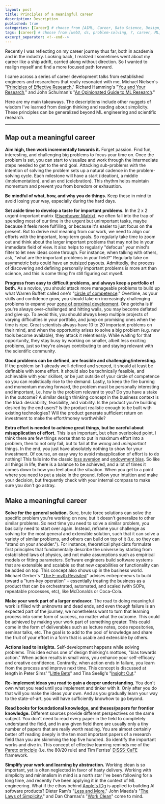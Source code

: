 ```yaml
---
layout: post
title: Principles of a meaningful career
description: Description 
published: true
categories: [Career] # choose from [AIML, Career, Data Science, Design, Diagrams, Guides, Product, Research, Web3]
tags: [career] # choose from [web3, ds, problem-solving, ?, career, ML, data science, thoughts, trends, products, Misc]
excerpt_separator: <!--end-->
---
```


Recently I was reflecting on my career journey thus far, both in academia and in the industry. Looking back, I realized I sometimes went about my career like a ship adrift, carried along without direction. So I wanted to realign myself and find a more focused path forward. <!--end-->

I came across a series of career development talks from established engineers and researchers that really resonated with me, Michael Nielsen's "[Principles of Effective Research](https://michaelnielsen.org/blog/principles-of-effective-research/)," Richard Hamming's "[You and Your Research](https://www.cs.virginia.edu/~robins/YouAndYourResearch.html)," and John Schulman's "[An Opinionated Guide to ML Research](http://joschu.net/blog/opinionated-guide-ml-research.html)." 

Here are my main takeaways. The descriptions include other nuggets of wisdom I've learned from design thinking and reading about simplicity. These principles can be generalized beyond ML engineering and scientific research. 

<hr class="hr-post">

## Map out a meaningful career

__Aim high, then work incrementally towards it.__ Forget passion. Find fun, interesting, and challenging big problems to focus your time on. Once the problem is set, you can start to visualize and work through the intermediate steps needed to get to the end goal. Attacking sub-problems with the intention of solving the problem sets up a natural cadence in the problem-solving cycle. Each milestone will have a start (ideation), a middle (implementation), and an end (celebration). This rhythm helps maintain momentum and prevent you from boredom or exhaustion.

__Be mindful of what, how, and why you do things.__ 
Keep these in mind to avoid losing your way, especially during the hard days.

__Set aside time to develop a taste for important problems.__ In the 2 x 2 urgent-important matrix ([Eisenhower Matrix](https://modelthinkers.com/mental-model/eisenhower-matrix)), we often fall into the trap of spending most of our time in the urgent but unimportant tasks, maybe because it feels more fulfilling, or because it's easier to just focus on the present. But to derive real meaning from our work, we need to align our efforts with the important, long-term goals. So regularly take time to zoom out and think about the larger important problems that may not be in your immediate field of view. It also helps to regularly "defocus" your mind's filter to let new ideas come through. For instance, when talking with others, ask, "what are the important problems in your field?" Regularly take on asymmetric bets could have an outsized payouts. Admittedly, the process of discovering and defining personally important problems is more art than science, and this is some thing I'm still figuring out myself.

__Progress from easy to difficult problems, and always keep a portfolio of both.__ As a novice, you should attack more manageable problems to build up what Warren Buffett called one's "[circle of competence](https://en.wikipedia.org/wiki/Circle_of_competence)." Overtime, as your skills and confidence grow, you should take on increasingly challenging problems to expand your [zone of proximal development](https://en.wikipedia.org/wiki/Zone_of_proximal_development). One gotcha is if you're always over-challenged and hitting walls, you may become deflated and give up. To avoid this, you should always keep multiple projects of varying difficulties in your portfolio, and jump on promising ones when the time is ripe. Great scientists always have 10 to 20 important problems on their mind, and when the opportunity arises to solve a big problem (e.g. new tools become available), they attack it relentlessly. While waiting for that opportunity, they stay busy by working on smaller, albeit less exciting problems, just so they're always contributing to and staying relevant with the scientific community.

__Good problems can be defined, are feasible and challenging/interesting.__ If the problem isn't already well-defined and scoped, it should at least be definable with some effort. It should also be technically feasible, and achievable with your skillset, or be just outside of your circle of competence so you can realistically rise to the demand. Lastly, to keep the fire burning and momentum moving forward, the problem must be personally interesting and important, i.e. how is the problem relevant to you? Do you have a stake in the outcome? A similar design thinking concept in the business context is the triad: desirability, feasibility, and viability. Is the product you're building desired by the end users? Is the product realistic enough to be built with existing technologies? Will the product generate sufficient return on investment to make the effort/money worthwhile?

__Extra effort is needed to achieve great things, but be careful about misapplication of effort.__ This is an important, but often overlooked point. I think there are few things worse than to put in maximum effort into a problem, then to not only fail, but to fail at the _wrong_ and _unimportant_ things. In the end, you just have absolutely nothing to show for your investment. Of course, an easy way to avoid misapplication of effort is to do nothing! This falls into the classic [loss aversion](https://www.investopedia.com/terms/l/loss-psychology.asp) and [endowment bias](https://www.investopedia.com/terms/e/endowment-effect.asp). So like all things in life, there is a balance to be achieved, and a lot of times it comes down to how you feel about the situation. When you get to a point where you need to put a stake in the ground, follow your intuition and make your decision, but frequently check with your internal compass to make sure you don't go astray. 

## Make a meaningful career

__Solve for the general solution.__ Sure, brute force solutions can solve the specific problem you're working on now, but it doesn't generalize to other similar problems. So next time you need to solve a similar problem, you basically need to start over again. Instead, reframe your challenge as solving for the most general and extensible solution, such that it can solve a variety of similar problems, and others can build on top of it (i.e. so they can "stand on your shoulder."). For instance, theoretical physicists formulate first principles that fundamentally describe the universe by starting from established laws of physics, and not make assumptions such as empirical models or fitting parameters. Software engineers build software systems that are extensible and scalable so that new capabilities or functionality can be added on top. This concept also shows up in the business world. Michael Gerber's "[The E-myth Revisited]()" advises entrepreneurs to build toward a "turn-key operation" – essentially treating the business as a product that can be orchestrated, automated, and scaled (with SOPs, repeatable processes, etc), like McDonalds or Coca-Cola. 

__Make your work part of a larger endeavor.__ The road to doing meaningful work is filled with unknowns and dead ends, and even though failure is an expected part of the journey, we nonetheless want to turn that learning process into some form of success, no matter what the outcome. This could be achieved by making your work part of something greater. This could come in the form of deliverables such as lecture notes, code repositories, seminar talks, etc. The goal is to add to the pool of knowledge and share the fruit of your effort in a form that is usable and extensible by others.

__Actions lead to insights.__ Self-development happens while solving problems. This idea echos one of design thinking's mottoes, "bias towards action." When action results in small wins, you enhance your self-efficacy and creative confidence. Contrarily, when action ends in failure, you learn from the process and improve next time. This concept is discussed at length in Peter Sims' "[Little Bets](https://www.amazon.com/Little-Bets-Breakthrough-Emerge-Discoveries/dp/1439170436)" and Tina Seelig's "[Insight Out](https://www.amazon.com/Insight-Out-Ideas-Your-World/dp/0062301276)."

__Re-implement ideas you read to gain a deeper understanding.__ You don't own what you read until you implement and tinker with it. Only after you do that will you make the ideas your own. And as you gradually learn your way to the state-of-art, you will have sufficiently knowhow to go beyond.

__Read books for foundational knowledge, and theses/papers for frontier knowledge.__ Different sources provide different perspectives on the same subject. You don't need to read every paper in the field to completely understand the field, and in any given field there are usually only a tiny number of papers that are really worth reading. You are almost certainly better off reading deeply in the ten most important papers of a research field than you are skimming the top five hundred. So identify the important works and dive in. This concept of effective learning reminds me of the [Pareto principle](https://en.wikipedia.org/wiki/Pareto_principle) (i.e. the 80/20 rule) and Tim Ferriss' [DiSSS-CaFE](https://modelthinkers.com/mental-model/disss-learning) framework.

__Simplify your work and learning by abstraction.__ Working clean is so important, yet is often neglected in favor of hasty delivery. Working with simplicity and minimalism in mind is a north star I've been following for a long time, and recently I've been applying it in the context of ML engineering. What if the ethos behind [Apple's IDg](https://en.wikipedia.org/wiki/Apple_Industrial_Design_Group) is applied to building AI software products? Dieter Ram's "[Less and More](https://www.amazon.com/Less-More-Design-Ethos-Dieter/dp/3899555848/)," John Maeda's "[The Laws of Simplicity](http://lawsofsimplicity.com/)," and Dan Charnas's "[Work Clean](https://www.amazon.com/Work-Clean-life-changing-mise-en-place-organize/dp/1623365929/)" come to mind. 
